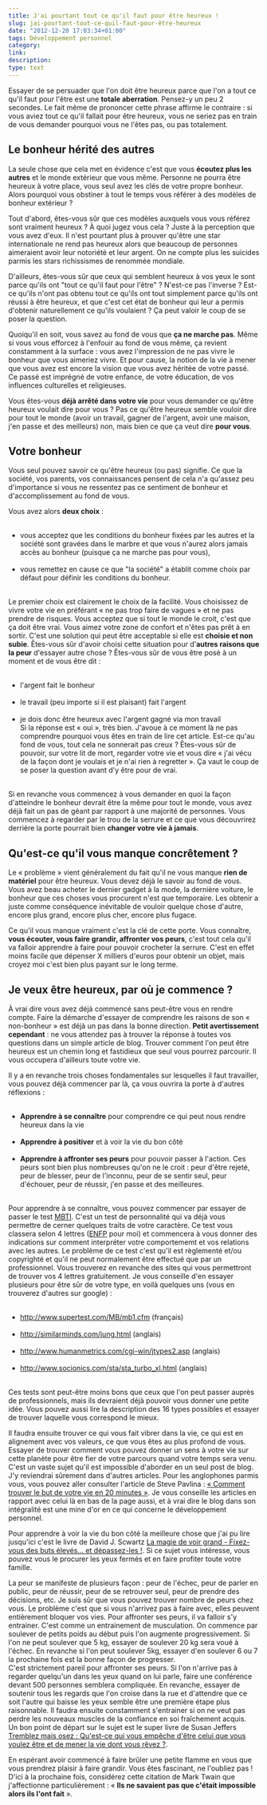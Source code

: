 ```yaml
---
title: J'ai pourtant tout ce qu'il faut pour être heureux !
slug: jai-pourtant-tout-ce-quil-faut-pour-être-heureux
date: "2012-12-20 17:03:34+01:00"
tags: Développement personnel
category: 
link: 
description: 
type: text
---
```


<p><p>Essayer de se persuader que l'on doit être heureux parce que l'on a tout ce qu'il faut pour l'être est une <strong>totale aberration</strong>. Pensez-y un peu 2 secondes. Le fait même de prononcer cette phrase affirme le contraire : si vous aviez tout ce qu'il fallait pour être heureux, vous ne seriez pas en train de vous demander pourquoi vous ne l'êtes pas, ou pas totalement.</p></p>
<!-- TEASER_END -->
<p><h2>Le bonheur hérité des autres</h2></p>

<p><p>La seule chose que cela met en évidence c'est que vous <strong>écoutez plus les autres</strong> et le monde extérieur que vous même. Personne ne pourra être heureux à votre place, vous seul avez les clés de votre propre bonheur. Alors pourquoi vous obstiner à tout le temps vous référer à des modèles de bonheur extérieur ?</p></p>

<p><p>Tout d'abord, êtes-vous sûr que ces modèles auxquels vous vous référez sont vraiment heureux ? À quoi jugez vous cela ? Juste à la perception que vous avez d'eux. Il n'est pourtant plus à prouver qu'être une star internationale ne rend pas heureux alors que beaucoup de personnes aimeraient avoir leur notoriété et leur argent. On ne compte plus les suicides parmis les stars richissismes de renommée mondiale.</p></p>

<p><p>D'ailleurs, êtes-vous sûr que ceux qui semblent heureux à vos yeux le sont parce qu'ils ont "tout ce qu'il faut pour l'être" ? N'est-ce pas l'inverse ? Est-ce qu'ils n'ont pas obtenu tout ce qu'ils ont tout simplement parce qu'ils ont réussi à être heureux, et que c'est cet état de bonheur qui leur a permis d'obtenir naturellement ce qu'ils voulaient ? Ça peut valoir le coup de se poser la question.</p></p>

<p><p>Quoiqu'il en soit, vous savez au fond de vous que <strong>ça ne marche pas</strong>. Même si vous vous efforcez à l'enfouir au fond de vous même, ça revient constamment à la surface : vous avez l'impression de ne pas vivre le bonheur que vous aimeriez vivre. Et pour cause, la notion de la vie à mener que vous avez est encore la vision que vous avez héritée de votre passé. Ce passé est imprégné de votre enfance, de votre éducation, de vos influences culturelles et religieuses.</p></p>

<p><p>Vous êtes-vous <strong>déjà arrêté dans votre vie</strong> pour vous demander ce qu'être heureux voulait dire pour vous ? Pas ce qu'être heureux semble vouloir dire pour tout le monde (avoir un travail, gagner de l'argent, avoir une maison, j'en passe et des meilleurs) non, mais bien ce que ça veut dire <strong>pour vous</strong>.</p></p>

<p><h2>Votre bonheur</h2></p>

<p><p>Vous seul pouvez savoir ce qu'être heureux (ou pas) signifie. Ce que la société, vos parents, vos connaissances pensent de cela n'a qu'assez peu d'importance si vous ne ressentez pas ce sentiment de bonheur et d'accomplissement au fond de vous.</p></p>

<p><p>Vous avez alors <strong>deux choix</strong> :</p></p>

<p><ul><br /><li>vous acceptez que les conditions du bonheur fixées par les autres et la société sont gravées dans le marbre et que vous n'aurez alors jamais accès au bonheur (puisque ça ne marche pas pour vous),</li><br /><li>vous remettez en cause ce que "la société" a établit comme choix par défaut pour définir les conditions du bonheur.</li><br /></ul></p>

<p><p>Le premier choix est clairement le choix de la facilité. Vous choisissez de vivre votre vie en préférant « ne pas trop faire de vagues » et ne pas prendre de risques. Vous acceptez que si tout le monde le croit, c'est que ça doit être vrai. Vous aimez votre zone de confort et n'êtes pas prêt à en sortir. C'est une solution qui peut être acceptable si elle est <strong>choisie et non subie</strong>. Êtes-vous sûr d'avoir choisi cette situation pour d'<strong>autres raisons que la peur</strong> d'essayer autre chose ? Êtes-vous sûr de vous être posé à un moment et de vous être dit :</p></p>

<p><ul><br /><li>l'argent fait le bonheur</li><br /><li>le travail (peu importe si il est plaisant) fait l'argent</li><br /><li>je dois donc être heureux avec l'argent gagné via mon travail<br />Si la réponse est « oui », très bien. J'avoue à ce moment là ne pas comprendre pourquoi vous êtes en train de lire cet article. Est-ce qu'au fond de vous, tout cela ne sonnerait pas creux ? Êtes-vous sûr de pouvoir, sur votre lit de mort, regarder votre vie et vous dire « j'ai vécu de la façon dont je voulais et je n'ai rien à regretter ». Ça vaut le coup de se poser la question avant d'y être pour de vrai.</li><br /></ul></p>

<p><p>Si en revanche vous commencez à vous demander en quoi la façon d'atteindre le bonheur devrait être la même pour tout le monde, vous avez déjà fait un pas de géant par rapport à une majorité de personnes. Vous commencez à regarder par le trou de la serrure et ce que vous découvrirez derrière la porte pourrait bien <strong>changer votre vie à jamais</strong>.</p></p>

<p><h2>Qu'est-ce qu'il vous manque concrêtement ?</h2></p>

<p><p>Le « problème » vient généralement du fait qu'il ne vous manque <strong>rien de matériel</strong> pour être heureux. Vous devez déjà le savoir au fond de vous. Vous avez beau acheter le dernier gadget à la mode, la dernière voiture, le bonheur que ces choses vous procurent n'est que temporaire. Les obtenir a juste comme conséquence inévitable de vouloir quelque chose d'autre, encore plus grand, encore plus cher, encore plus fugace.</p></p>

<p><p>Ce qu'il vous manque vraiment c'est la clé de cette porte. Vous connaître, <strong>vous écouter, vous faire grandir, affronter vos peurs</strong>, c'est tout cela qu'il va falloir apprendre à faire pour pouvoir crocheter la serrure. C'est en effet moins facile que dépenser X milliers d'euros pour obtenir un objet, mais croyez moi c'est bien plus payant sur le long terme.</p></p>

<p><h2>Je veux être heureux, par où je commence ?</h2></p>

<p><p>À vrai dire vous avez déjà commencé sans peut-être vous en rendre compte. Faire la démarche d'essayer de comprendre les raisons de son « non-bonheur » est déjà un pas dans la bonne direction. <strong>Petit avertissement cependant</strong> : ne vous attendez pas à trouver la réponse à toutes vos questions dans un simple article de blog. Trouver comment l'on peut être heureux est un chemin long et fastidieux que seul vous pourrez parcourir. Il vous occupera d'ailleurs toute votre vie.</p></p>

<p><p>Il y a en revanche trois choses fondamentales sur lesquelles il faut travailler, vous pouvez déjà commencer par là, ça vous ouvrira la porte à d'autres réflexions :</p></p>

<p><ul><br /><li><strong>Apprendre à se connaître</strong> pour comprendre ce qui peut nous rendre heureux dans la vie</li><br /><li><strong>Apprendre à positiver</strong> et à voir la vie du bon côté</li><br /><li><strong>Apprendre à affronter ses peurs</strong> pour pouvoir passer à l'action. Ces peurs sont bien plus nombreuses qu'on ne le croit : peur d'être rejeté, peur de blesser, peur de l'inconnu, peur de se sentir seul, peur d'échouer, peur de réussir, j'en passe et des meilleures.</li><br /></ul></p>

<p><p>Pour apprendre à se connaître, vous pouvez commencer par essayer de passer le test <a href="http://www.16-types.fr/">MBTI</a>. C'est un test de personnalité qui va déjà vous permettre de cerner quelques traits de votre caractère. Ce test vous classera selon 4 lettres (<a href="http://fr.wikipedia.org/wiki/ENFP">ENFP</a> pour moi) et commencera à vous donner des indications sur comment interpréter votre comportememt et vos relations avec les autres. Le problème de ce test c'est qu'il est règlementé et/ou copyrighté et qu'il ne peut normalement être effectué que par un professionnel. Vous trouverez en revanche des sites qui vous permettront de trouver vos 4 lettres gratuitement. Je vous conseille d'en essayer plusieurs pour être sûr de votre type, en voilà quelques uns (vous en trouverez d'autres sur google) :</p></p>

<p><ul><br /><li><a href="http://www.supertest.com/MB/mb1.cfm">http://www.supertest.com/MB/mb1.cfm</a> (français)</li><br /><li><a href="http://similarminds.com/jung.html">http://similarminds.com/jung.html</a> (anglais)</li><br /><li><a href="http://www.humanmetrics.com/cgi-win/jtypes2.asp">http://www.humanmetrics.com/cgi-win/jtypes2.asp</a> (anglais)</li><br /><li><a href="http://www.socionics.com/sta/sta_turbo_xl.html">http://www.socionics.com/sta/sta_turbo_xl.html</a> (anglais)</li><br /></ul></p>

<p><p>Ces tests sont peut-être moins bons que ceux que l'on peut passer auprès de professionnels, mais ils devraient déjà pouvoir vous donner une petite idée. Vous pouvez aussi lire la description des 16&nbsp;types possibles et essayer de trouver laquelle vous correspond le mieux.</p></p>

<p><p>Il faudra ensuite trouver ce qui vous fait vibrer dans la vie, ce qui est en alignement avec vos valeurs, ce que vous êtes au plus profond de vous. Essayer de trouver comment vous pouvez donner un sens à votre vie sur cette planète pour être fier de votre parcours quand votre temps sera venu. C'est un vaste sujet qu'il est impossible d'aborder en un seul post de blog. J'y reviendrai sûrement dans d'autres articles. Pour les anglophones parmis vous, vous pouvez aller consulter l'article de Steve Pavlina : <a href="http://www.stevepavlina.com/blog/2005/01/how-to-discover-your-life-purpose-in-about-20-minutes/">« Comment trouver le but de votre vie en 20 minutes »</a>. Je vous conseille les articles en rapport avec celui là en bas de la page aussi, et à vrai dire le blog dans son intégralité est une mine d'or en ce qui concerne le développement personnel.</p></p>

<p><p>Pour apprendre à voir la vie du bon côté la meilleure chose que j'ai pu lire jusqu'ici c'est le livre de David J. Scwartz <a href="http://www.amazon.fr/gp/product/2892250498/ref=as_li_ss_tl?ie=UTF8&amp;tag=vincjous-21&amp;linkCode=as2&amp;camp=1642&amp;creative=19458&amp;creativeASIN=2892250498">La magie de voir grand - Fixez-vous des buts élevés... et dépassez-les !</a>. Si ce sujet vous intéresse, vous pouvez vous le procurer les yeux fermés et en faire profiter toute votre famille.</p></p>

<p><p>La peur se manifeste de plusieurs façon : peur de l'échec, peur de parler en public, peur de réussir, peur de se retrouver seul, peur de prendre des décisions, etc. Je suis sûr que vous pouvez trouver nombre de peurs chez vous. Le problème c'est que si vous n'arrivez pas à faire avec, elles peuvent entièrement bloquer vos vies. Pour affronter ses peurs, il va falloir s'y entrainer. C'est comme un entrainement de musculation. On commence par soulever de petits poids au début puis l'on augmente progressivement. Si l'on ne peut soulever que 5 kg, essayer de soulever 20 kg sera voué à l'échec. En revanche si l'on peut soulever 5kg, essayer d'en soulever 6 ou 7 la prochaine fois est la bonne façon de progresser.<br />C'est strictement pareil pour affronter ses peurs. Si l'on n'arrive pas à regarder quelqu'un dans les yeux quand on lui parle, faire une conférence devant 500 personnes semblera compliquée. En revanche, essayer de soutenir tous les regards que l'on croise dans la rue et d'attendre que ce soit l'autre qui baisse les yeux semble être une première étape plus raisonnable. Il faudra ensuite constamment s'entrainer si on ne veut pas perdre les nouveaux muscles de la confiance en soi fraîchement acquis.<br />Un bon point de départ sur le sujet est le super livre de Susan Jeffers <a href="http://www.amazon.fr/gp/product/2501052579/ref=as_li_ss_tl?ie=UTF8&amp;tag=vincjous-21&amp;linkCode=as2&amp;camp=1642&amp;creative=19458&amp;creativeASIN=2501052579">Tremblez mais osez : Qu'est-ce qui vous empêche d'être celui que vous voulez être et de mener la vie dont vous rêvez ?</a>.</p></p>

<p><p>En espérant avoir commencé à faire brûler une petite flamme en vous que vous prendrez plaisir à faire grandir. Vous êtes fascinant, ne l'oubliez pas ! D'ici à la prochaine fois, considérez cette citation de Mark Twain que j'affectionne particulièrement : « <strong>Ils ne savaient pas que c'était impossible alors ils l'ont fait</strong> ».</p></p>
